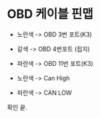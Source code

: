 # OBD 케이블 핀맵

- 노란색 -> OBD 3번 포트(K3)

- 갈색 -> OBD 4번포트 (접지)

- 파란색 -> OBD 11번 포트(K3)


- 노란색 -> Can High
- 파란색 -> CAN LOW

확인 끝.
